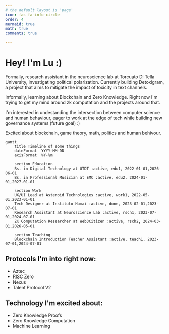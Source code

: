 ```yaml
---
# the default layout is 'page'
icon: fas fa-info-circle
order: 4
mermaid: true
math: true
comments: true

---
```


# Hey! I'm Lu :)

Formally, research assistant in the neuroscience lab at Torcuato Di Tella University, investigating political polarization. Currently building Detoxigram, a project that aims to mitigate the impact of toxicity in text channels.

Informally, learning about Blockchain and Zero Knowledge. Right now I'm trying to get my mind around zk computation and the projects around that.

I'm interested in undestanding the intersection between computer science and human behaviour, eager to work at the edge of tech while building new governance systems (future goal) :)

Excited about blockchain, game theory, math, politics and human behivour.


```mermaid
gantt
    title Timeline of some things
    dateFormat  YYYY-MM-DD
    axisFormat  %Y-%m

    section Education
    Bs. in Digital Technology at UTDT :active, edu1, 2022-01-01,2026-06-01
    Bs. in Professional Musician at EMC :active, edu2, 2024-01-01,2027-01-01

    section Work
    UX/UI Lead at Asteroid Technologies :active, work1, 2022-05-01,2023-01-01
    Tech Designer at Instituto Humai :active, done, 2023-02-01,2023-07-01
    Research Assistant at Neuroscience Lab :active, rsch1, 2023-07-01,2024-07-01
    ZK Computation Researcher at Web3Citizen :active, rsch2, 2024-03-01,2026-05-01

    section Teaching
    Blockchain Introduction Teacher Assistant :active, teach1, 2023-07-01,2024-07-01

```

## Protocols I'm into right now:
- Aztec 
- RISC Zero
- Nexus
- Talent Protocol V2

## Technology I'm excited about:
- Zero Knowledge Proofs
- Zero Knowledge Computation
- Machine Learning 